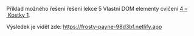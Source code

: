 Příklad možného řešení řešení lekce 5 Vlastní DOM elementy cvičení [4 – Kostky 1](https://kodim.cz/czechitas/daweb/pokrocily-js/dom-elementy/#exc-kostky-1).

Výsledek je vidět zde: https://frosty-payne-98d3bf.netlify.app
